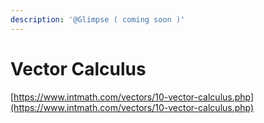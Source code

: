 ```yaml
---
description: '@Glimpse ( coming soon )'
---
```


# Vector Calculus

[https://www.intmath.com/vectors/10-vector-calculus.php](https://www.intmath.com/vectors/10-vector-calculus.php)
